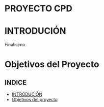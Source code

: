 # PROYECTO CPD

# INTRODUCIÓN
Finalisimo

# Objetivos del Proyecto 

## INDICE
- [INTRODUCIÓN](#introdución)
- [Objetivos del proyecto](#objetivos-del-proyecto)


